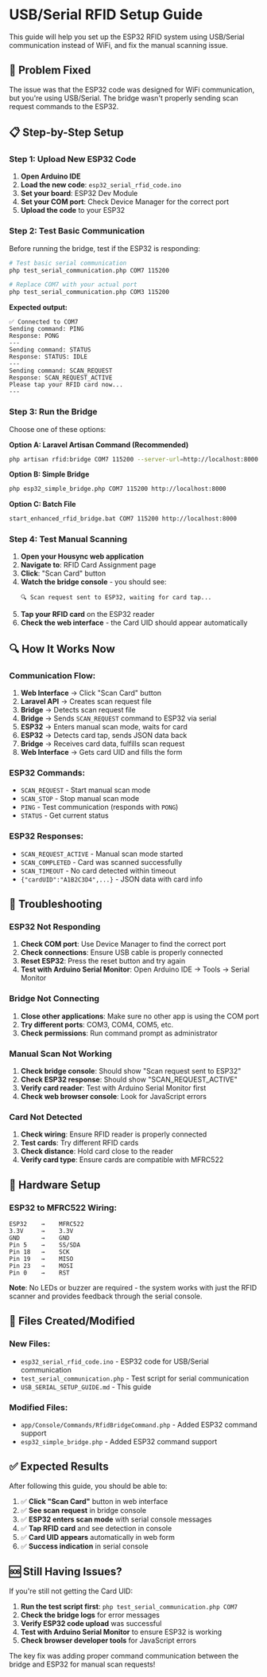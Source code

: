 # USB/Serial RFID Setup Guide

This guide will help you set up the ESP32 RFID system using USB/Serial communication instead of WiFi, and fix the manual scanning issue.

## 🔧 Problem Fixed

The issue was that the ESP32 code was designed for WiFi communication, but you're using USB/Serial. The bridge wasn't properly sending scan request commands to the ESP32.

## 📋 Step-by-Step Setup

### Step 1: Upload New ESP32 Code

1. **Open Arduino IDE**
2. **Load the new code**: `esp32_serial_rfid_code.ino`
3. **Set your board**: ESP32 Dev Module
4. **Set your COM port**: Check Device Manager for the correct port
5. **Upload the code** to your ESP32

### Step 2: Test Basic Communication

Before running the bridge, test if the ESP32 is responding:

```bash
# Test basic serial communication
php test_serial_communication.php COM7 115200

# Replace COM7 with your actual port
php test_serial_communication.php COM3 115200
```

**Expected output:**
```
✅ Connected to COM7
Sending command: PING
Response: PONG
---
Sending command: STATUS  
Response: STATUS: IDLE
---
Sending command: SCAN_REQUEST
Response: SCAN_REQUEST_ACTIVE
Please tap your RFID card now...
---
```

### Step 3: Run the Bridge

Choose one of these options:

**Option A: Laravel Artisan Command (Recommended)**
```bash
php artisan rfid:bridge COM7 115200 --server-url=http://localhost:8000
```

**Option B: Simple Bridge**
```bash
php esp32_simple_bridge.php COM7 115200 http://localhost:8000
```

**Option C: Batch File**
```bash
start_enhanced_rfid_bridge.bat COM7 115200 http://localhost:8000
```

### Step 4: Test Manual Scanning

1. **Open your Housync web application**
2. **Navigate to**: RFID Card Assignment page
3. **Click**: "Scan Card" button
4. **Watch the bridge console** - you should see:
   ```
   🔍 Scan request sent to ESP32, waiting for card tap...
   ```
5. **Tap your RFID card** on the ESP32 reader
6. **Check the web interface** - the Card UID should appear automatically

## 🔍 How It Works Now

### Communication Flow:
1. **Web Interface** → Click "Scan Card" button
2. **Laravel API** → Creates scan request file
3. **Bridge** → Detects scan request file
4. **Bridge** → Sends `SCAN_REQUEST` command to ESP32 via serial
5. **ESP32** → Enters manual scan mode, waits for card
6. **ESP32** → Detects card tap, sends JSON data back
7. **Bridge** → Receives card data, fulfills scan request
8. **Web Interface** → Gets card UID and fills the form

### ESP32 Commands:
- `SCAN_REQUEST` - Start manual scan mode
- `SCAN_STOP` - Stop manual scan mode  
- `PING` - Test communication (responds with `PONG`)
- `STATUS` - Get current status

### ESP32 Responses:
- `SCAN_REQUEST_ACTIVE` - Manual scan mode started
- `SCAN_COMPLETED` - Card was scanned successfully
- `SCAN_TIMEOUT` - No card detected within timeout
- `{"cardUID":"A1B2C3D4",...}` - JSON data with card info

## 🚨 Troubleshooting

### ESP32 Not Responding
1. **Check COM port**: Use Device Manager to find the correct port
2. **Check connections**: Ensure USB cable is properly connected
3. **Reset ESP32**: Press the reset button and try again
4. **Test with Arduino Serial Monitor**: Open Arduino IDE → Tools → Serial Monitor

### Bridge Not Connecting
1. **Close other applications**: Make sure no other app is using the COM port
2. **Try different ports**: COM3, COM4, COM5, etc.
3. **Check permissions**: Run command prompt as administrator

### Manual Scan Not Working
1. **Check bridge console**: Should show "Scan request sent to ESP32"
2. **Check ESP32 response**: Should show "SCAN_REQUEST_ACTIVE"
3. **Verify card reader**: Test with Arduino Serial Monitor first
4. **Check web browser console**: Look for JavaScript errors

### Card Not Detected
1. **Check wiring**: Ensure RFID reader is properly connected
2. **Test cards**: Try different RFID cards
3. **Check distance**: Hold card close to the reader
4. **Verify card type**: Ensure cards are compatible with MFRC522

## 🔧 Hardware Setup

### ESP32 to MFRC522 Wiring:
```
ESP32    →    MFRC522
3.3V     →    3.3V
GND      →    GND
Pin 5    →    SS/SDA
Pin 18   →    SCK
Pin 19   →    MISO
Pin 23   →    MOSI
Pin 0    →    RST
```

**Note**: No LEDs or buzzer are required - the system works with just the RFID scanner and provides feedback through the serial console.

## 📝 Files Created/Modified

### New Files:
- `esp32_serial_rfid_code.ino` - ESP32 code for USB/Serial communication
- `test_serial_communication.php` - Test script for serial communication
- `USB_SERIAL_SETUP_GUIDE.md` - This guide

### Modified Files:
- `app/Console/Commands/RfidBridgeCommand.php` - Added ESP32 command support
- `esp32_simple_bridge.php` - Added ESP32 command support

## ✅ Expected Results

After following this guide, you should be able to:

1. ✅ **Click "Scan Card"** button in web interface
2. ✅ **See scan request** in bridge console
3. ✅ **ESP32 enters scan mode** with serial console messages
4. ✅ **Tap RFID card** and see detection in console
5. ✅ **Card UID appears** automatically in web form
6. ✅ **Success indication** in serial console

## 🆘 Still Having Issues?

If you're still not getting the Card UID:

1. **Run the test script first**: `php test_serial_communication.php COM7`
2. **Check the bridge logs** for error messages
3. **Verify ESP32 code upload** was successful
4. **Test with Arduino Serial Monitor** to ensure ESP32 is working
5. **Check browser developer tools** for JavaScript errors

The key fix was adding proper command communication between the bridge and ESP32 for manual scan requests!
